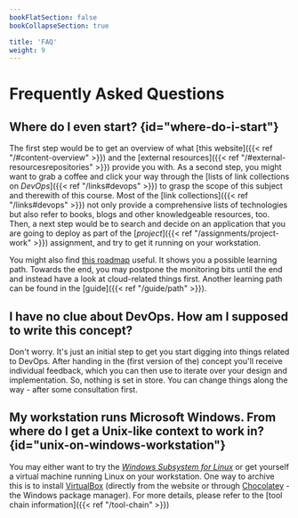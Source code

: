 ```yaml
---
bookFlatSection: false
bookCollapseSection: true

title: 'FAQ'
weight: 9
---
```



Frequently Asked Questions
==========================


## Where do I even start? {id="where-do-i-start"}

The first step would be to get an overview of what [this website]({{< ref "/#content-overview" >}}) and the
[external resources]({{< ref "/#external-resourcesrepositories" >}}) provide you with. As a second step, you might want to grab
a coffee and click your way through the [lists of link collections on *DevOps*]({{< ref "/links#devops" >}}) to grasp
the scope of this subject and therewith of this course. Most of the [link collections]({{< ref "/links#devops" >}}) not
only provide a comprehensive lists of technologies but also refer to books, blogs and other knowledgeable resources,
too. Then, a next step would be to search and decide on an application that you are going to deploy as part of the
[*project*]({{< ref "/assignments/project-work" >}}) assignment, and try to get it running on your workstation.

You might also find [this roadmap](https://roadmap.sh/devops) useful. It shows you a possible learning path. Towards
the end, you may postpone the monitoring bits until the end and instead have a look at cloud-related things first.
Another learning path can be found in the [guide]({{< ref "/guide/path" >}}).


## I have no clue about DevOps. How am I supposed to write this concept?

Don't worry. It's just an initial step to get you start digging into things related to DevOps. After handing in the
(first version of the) concept you'll receive individual feedback, which you can then use to iterate over your design
and implementation. So, nothing is set in store. You can change things along the way - after some consultation first.


## My workstation runs Microsoft Windows. From where do I get a Unix-like context to work in? {id="unix-on-windows-workstation"}

You may either want to try the [*Windows Subsystem for Linux*](https://docs.microsoft.com/en-us/windows/wsl/install)
or get yourself a virtual machine running Linux on your workstation. One way to archive this is to install
[VirtualBox](https://www.virtualbox.org/wiki/Downloads) (directly from the website or through [Chocolatey](https://chocolatey.org/) - the Windows package manager).
For more details, please refer to the [tool chain information]({{< ref "/tool-chain" >}})
